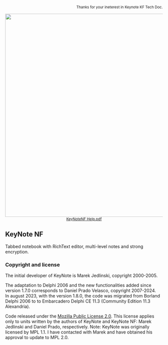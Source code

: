 <p align="right"><sup>Thanks for your ineterest in Keynote KF Tech Doc. </a></sup></p>

<p align="center">
<img width="650" src="https://github.com/dpradov/keynote-nf/blob/master/doc/Images/Img1.png">
<br/>
<sup><a href = "https://raw.githubusercontent.com/dpradov/keynote-nf/master/doc/Help/KeyNoteNF%20Help.pdf">KeyNoteNF Help.pdf</a></sup>	
<p/>



## KeyNote NF

Tabbed notebook with RichText editor, multi-level notes and strong encryption. 


### Copyright and license
The initial developer of KeyNote is Marek Jedlinski, copyright 2000-2005.  

The adaptation to Delphi 2006 and the new functionalities added since version 1.7.0 corresponds to Daniel Prado Velasco, copyright 2007-2024.  
In august 2023, with the version 1.8.0, the code was migrated from Borland Delphi 2006 to to Embarcadero Delphi CE 11.3 (Community Edition 11.3  Alexandria).

Code released under the [Mozilla Public License 2.0](./LICENSE.txt). This license applies only to units written by the authors of KeyNote and KeyNote NF: Marek Jedlinski and Daniel Prado, respectively.
Note: KeyNote was originally licensed by MPL 1.1. I have contacted with Marek and have obtained his approval to update to MPL 2.0.

